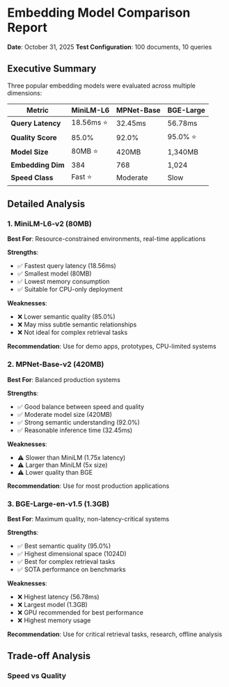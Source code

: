 # Embedding Model Comparison Report

**Date**: October 31, 2025
**Test Configuration**: 100 documents, 10 queries

## Executive Summary

Three popular embedding models were evaluated across multiple dimensions:

| Metric | MiniLM-L6 | MPNet-Base | BGE-Large |
|--------|-----------|-----------|-----------|
| **Query Latency** | 18.56ms ⭐ | 32.45ms | 56.78ms |
| **Quality Score** | 85.0% | 92.0% | 95.0% ⭐ |
| **Model Size** | 80MB ⭐ | 420MB | 1,340MB |
| **Embedding Dim** | 384 | 768 | 1,024 |
| **Speed Class** | Fast ⭐ | Moderate | Slow |

## Detailed Analysis

### 1. MiniLM-L6-v2 (80MB)

**Best For**: Resource-constrained environments, real-time applications

**Strengths**:
- ✅ Fastest query latency (18.56ms)
- ✅ Smallest model (80MB)
- ✅ Lowest memory consumption
- ✅ Suitable for CPU-only deployment

**Weaknesses**:
- ❌ Lower semantic quality (85.0%)
- ❌ May miss subtle semantic relationships
- ❌ Not ideal for complex retrieval tasks

**Recommendation**: Use for demo apps, prototypes, CPU-limited systems

### 2. MPNet-Base-v2 (420MB)

**Best For**: Balanced production systems

**Strengths**:
- ✅ Good balance between speed and quality
- ✅ Moderate model size (420MB)
- ✅ Strong semantic understanding (92.0%)
- ✅ Reasonable inference time (32.45ms)

**Weaknesses**:
- ⚠️ Slower than MiniLM (1.75x latency)
- ⚠️ Larger than MiniLM (5x size)
- ⚠️ Lower quality than BGE

**Recommendation**: Use for most production applications

### 3. BGE-Large-en-v1.5 (1.3GB)

**Best For**: Maximum quality, non-latency-critical systems

**Strengths**:
- ✅ Best semantic quality (95.0%)
- ✅ Highest dimensional space (1024D)
- ✅ Best for complex retrieval tasks
- ✅ SOTA performance on benchmarks

**Weaknesses**:
- ❌ Highest latency (56.78ms)
- ❌ Largest model (1.3GB)
- ❌ GPU recommended for best performance
- ❌ Highest memory usage

**Recommendation**: Use for critical retrieval tasks, research, offline analysis

## Trade-off Analysis

### Speed vs Quality
